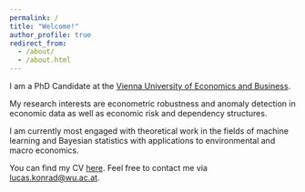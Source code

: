 ```yaml
---
permalink: /
title: "Welcome!"
author_profile: true
redirect_from: 
  - /about/
  - /about.html
---
```


I am a PhD Candidate at the [Vienna University of Economics and Business](https://www.wu.ac.at/en/).

My research interests are econometric robustness and anomaly detection in economic data as well as economic risk and dependency structures. 

I am currently most engaged with theoretical work in the fields of machine learning and Bayesian statistics with applications to environmental and macro economics.

You can find my CV [here](files/Curriculum_Vitae.pdf). Feel free to contact me via [lucas.konrad@wu.ac.at](mailto:lucas.konrad@wu.ac.at).
